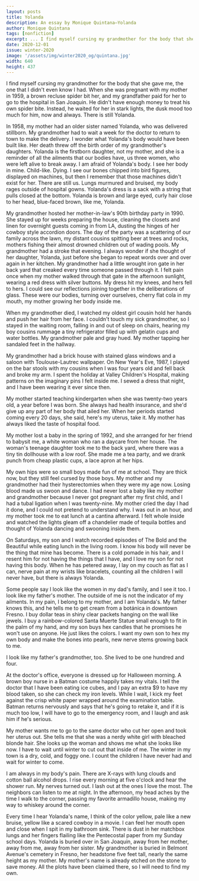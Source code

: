 ```yaml
---
layout: posts
title: Yolanda
description: An essay by Monique Quintana—Yolanda
author: Monique Quintana
tags: [nonfiction]
excerpt: ... I find myself cursing my grandmother for the body that she gave me ...
date: 2020-12-01
issue: winter-2020
image: '/assets/img/winter2020_og/quintana.jpg'
width: 640
height: 437
---
```


I find myself cursing my grandmother for the body that she gave me, the
one that I didn't even know I had. When she was pregnant with my mother
in 1959, a brown recluse spider bit her, and my grandfather paid for her
to go to the hospital in San Joaquin. He didn't have enough money to
treat his own spider bite. Instead, he waited for her in stark lights,
the dusk mood too much for him, now and always. There is still Yolanda.

In 1958, my mother had an older sister named Yolanda, who was delivered
stillborn. My grandmother had to wait a week for the doctor to return to
town to make the delivery. I wonder what Yolanda's body would have been
built like. Her death threw off the birth order of my grandmother's
daughters. Yolanda is the firstborn daughter, not my mother, and she is
a reminder of all the ailments that our bodies have, us three women, who
were left alive to break away. I am afraid of Yolanda's body. I see her
body in mine. Child-like. Dying. I see our bones chipped into bird
figures, displayed on machines, but then I remember that those machines
didn't exist for her. There are still us. Lungs murmured and bruised, my
body rages outside of hospital gowns. Yolanda's dress is a sack with a
string that pulls closed at the bottom. Yolanda is brown and large eyed,
curly hair close to her head, blue-faced brown, like me, Yolanda.

My grandmother hosted her mother-in-law's 90th birthday party in 1990.
She stayed up for weeks preparing the house, cleaning the closets and
linen for overnight guests coming in from LA, dusting the hinges of her
cowboy style accordion doors. The day of the party was a scattering of
our family across the lawn, my distant cousins spitting beer at trees
and rocks, mothers fishing their almost drowned children out of wading
pools. My grandmother had a stroke that evening. I always wonder if she
thought of her daughter, Yolanda, just before she began to repeat words
over and over again in her kitchen. My grandmother had a little wrought
iron gate in her back yard that creaked every time someone passed
through it. I felt pain once when my mother walked through that gate in
the afternoon sunlight, wearing a red dress with silver buttons. My
dress hit my knees, and hers fell to hers. I could see our reflections
joining together in the deliberations of glass. These were our bodies,
turning over ourselves, cherry flat cola in my mouth, my mother growing
her body inside me.

When my grandmother died, I watched my oldest girl cousin hold her hands
and push her hair from her face. I couldn't touch my sick grandmother,
so I stayed in the waiting room, falling in and out of sleep on chairs,
hearing my boy cousins rummage a tiny refrigerator filled up with
gelatin cups and water bottles. My grandmother pale and gray hued. My
mother tapping her sandaled feet in the hallway.

My grandmother had a brick house with stained glass windows and a saloon
with Toulouse-Lautrec wallpaper. On New Year's Eve, 1987, I played on
the bar stools with my cousins when I was four years old and fell back
and broke my arm. I spent the holiday at Valley Children's Hospital,
making patterns on the imaginary pins I felt inside me. I sewed a dress
that night, and I have been wearing it ever since then.

My mother started teaching kindergarten when she was twenty-two years
old, a year before I was born. She always had health insurance, and
she'd give up any part of her body that ailed her. When her periods
started coming every 20 days, she said, here's my uterus, take it. My
mother has always liked the taste of hospital food.

My mother lost a baby in the spring of 1992, and she arranged for her
friend to babysit me, a white woman who ran a daycare from her house.
The woman's teenage daughter took me to the back yard, where there was a
tiny tin dollhouse with a low roof. She made me a tea party, and we
drank punch from cheap plastic cups, a lace apron at her hips.

My own hips were so small boys made fun of me at school. They are thick
now, but they still feel cursed by those boys. My mother and my
grandmother had their hysterectomies when they were my age now. Losing
blood made us swoon and dance. I had never lost a baby like my mother
and grandmother because I never got pregnant after my first child, and I
had a tubal ligation when I was twenty-nine. My mother cried the day I
had it done, and I could not pretend to understand why. I was out in an
hour, and my mother took me to eat lunch at a cantina afterward. I felt
whole inside and watched the lights gleam off a chandelier made of
tequila bottles and thought of Yolanda dancing and swooning inside them.

On Saturdays, my son and I watch recorded episodes of The Bold and the
Beautiful while eating lunch in the living room. I know his body will
never be the thing that mine has become. There is a cold pomade in his
hair, and I resent him for not having the things that I have, and I love
my son for not having this body. When he has petered away, I lay on my
couch as flat as I can, nerve pain at my wrists like bracelets, counting
all the children I will never have, but there is always Yolanda.

Some people say I look like the women in my dad's family, and I see it
too. I look like my father's mother. The outside of me is not the
indicator of my ailments. In my pain, I belong to my mother, and I am
Yolanda's. My father knows this, and he tells me to get cream from a
botánica in downtown Fresno. I buy dollar teas in shiny clear packets
hanging on the wall like jewels. I buy a rainbow-colored Santa Muerte
Statue small enough to fit in the palm of my hand, and my son buys hex
candles that he promises he won't use on anyone. He just likes the
colors. I want my own son to hex my own body and make the bones into
pearls, new nerve stems growing back to me.

I look like my father's grandmother, too. She lived to be one hundred
and four.

At the doctor's office, everyone is dressed up for Halloween morning. A
brown boy nurse in a Batman costume happily takes my vitals. I tell the
doctor that I have been eating ice cubes, and I pay an extra $9 to have
my blood taken, so she can check my iron levels. While I wait, I kick my
feet against the crisp white paper wrapped around the examination table.
Batman returns nervously and says that he's going to retake it, and if
it is much too low, I will have to go to the emergency room, and I laugh
and ask him if he's serious.

My mother wants me to go to the same doctor who cut her open and took
her uterus out. She tells me that she was a nerdy white girl with
bleached blonde hair. She looks up the woman and shows me what she looks
like now. I have to wait until winter to cut out that inside of me. The
winter in my town is a dry, cold, and foggy one. I count the children I
have never had and wait for winter to come.

I am always in my body's pain. There are X-rays with lung clouds and
cotton ball alcohol drops. I rise every morning at five o'clock and hear
the shower run. My nerves turned out. I lash out at the ones I love the
most. The neighbors can listen to me at night. In the afternoon, my head
aches by the time I walk to the corner, passing my favorite armadillo
house, making my way to whiskey around the corner.

Every time I hear Yolanda's name, I think of the color yellow, pale like
a new bruise, yellow like a scared cowboy in a movie. I can feel her
mouth open and close when I spit in my bathroom sink. There is dust in
her matchbox lungs and her fingers flailing like the Pentecostal paper
from my Sunday school days. Yolanda is buried over in San Joaquin, away
from her mother, away from me, away from her sister. My grandmother is
buried in Belmont Avenue's cemetery in Fresno, her headstone five feet
tall, nearly the same height as my mother. My mother's name is already
etched on the stone to save money. All the plots have been claimed
there, so I will need to find my own.
